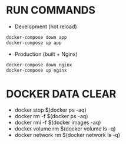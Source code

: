 # RUN COMMANDS

- Development (hot reload)

```sh
docker-compose down app
docker-compose up app
```

- Production (built + Nginx)

```sh
docker-compose down nginx
docker-compose up nginx
```

# DOCKER DATA CLEAR
- docker stop $(docker ps -aq)
- docker rm -f $(docker ps -aq)
- docker rmi -f $(docker images -aq)
- docker volume rm $(docker volume ls -q)
- docker network rm $(docker network ls -q)